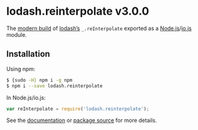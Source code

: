 # lodash.reinterpolate v3.0.0

The [modern build](https://github.com/lodash/lodash/wiki/Build-Differences) of [lodash’s](https://lodash.com/) `_.reInterpolate` exported as a [Node.js](http://nodejs.org/)/[io.js](https://iojs.org/) module.

## Installation

Using npm:

```bash
$ {sudo -H} npm i -g npm
$ npm i --save lodash.reinterpolate
```

In Node.js/io.js:

```js
var reInterpolate = require('lodash.reinterpolate');
```

See the [documentation](https://lodash.com/docs#reInterpolate) or [package source](https://github.com/lodash/lodash/blob/3.0.0-npm-packages/lodash.reinterpolate) for more details.
